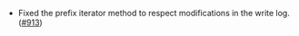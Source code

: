 - Fixed the prefix iterator method to respect modifications in the write log.
  ([#913](https://github.com/anoma/namada/pull/913))